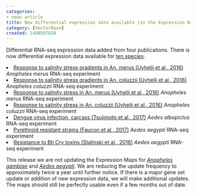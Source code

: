 ```yaml
---
categories:
- news article
title: New differential expression data available (in the Expression Browser)
category: [VectorBase]
created: 1498507820
---
```

Differential RNA-seq expression data added from four publications. There is now differential expression data available for <a href="/search/site/*?&site=%22Expression%22&bundle_name=%22Experiment%22">ten species</a>.
<li>
<a href="/expression-browser/experiment/SRP065966.2">Response to salinity stress gradients in An. merus (Uyhelji et al., 2016)</a> <i>Anopheles merus</i> RNA-seq experiment</li>
<li>
<a href="/expression-browser/experiment/SRP065966.1">Response to salinity stress gradients in An. coluzzii (Uyhelji et al., 2016)</a> <i>Anopheles coluzzii</i> RNA-seq experiment</li>
<li>
<a href="/expression-browser/experiment/SRP044683.2">Response to salinity stress in An. merus (Uyhelji et al., 2016)</a> <i>Anopheles merus</i> RNA-seq experiment</li>
<li>
<a href="/expression-browser/experiment/SRP044683.1">Response to salinity stress in An. coluzzii (Uyhelji et al., 2016)</a> <i>Anopheles coluzzii</i> RNA-seq experiment</li>
<li>
<a href="/expression-browser/experiment/SRP077936.1">Dengue virus infection, carcass (Tsujimoto et al., 2017)</a> <i>Aedes albopictus</i> RNA-seq experiment</li>
<li>
<a href="/expression-browser/experiment/ERP017343">Pyrethroid resistant strains (Faucon et al., 2017)</a> <i>Aedes aegypti</i> RNA-seq experiment</li>
<li>
<a href="/expression-browser/experiment/">Resistance to Bti Cry toxins (Stalinski et al., 2016)</a> <i>Aedes aegypti</i> RNA-seq experiment</li>
</ul>
</p>
<p>
This release we are not updating the Expression Maps for <a href="/expression-map/Anopheles_gambiae/current/"><i>Anopheles gambiae</i></a> and <a href="/expression-map/Aedes_aegypti/current/"><i>Aedes aegypti</i></a>. We are reducing the update frequency to approximately twice a year until further notice.  If there is a major gene set update or addition of new expression data, we will make additional updates.  The maps should still be perfectly usable even if a few months out of date.
